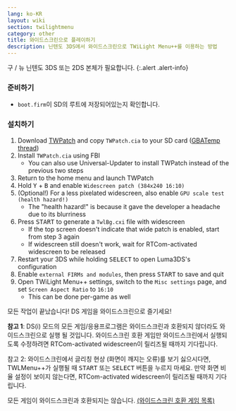 ```yaml
---
lang: ko-KR
layout: wiki
section: twilightmenu
category: other
title: 와이드스크린으로 플레이하기
description: 닌텐도 3DS에서 와이드스크린으로 TWiLight Menu++를 이용하는 방법
---
```


구 / 뉴 닌텐도 3DS 또는 2DS 본체가 필요합니다.
{:.alert .alert-info}

### 준비하기
- `boot.firm`이 SD의 루트에 저장되어있는지 확인합니다.

### 설치하기
1. Download [TWPatch](https://sono.9net.org/hebrew/TWPatch/data/TWPatch.cia) and copy `TWPatch.cia` to your SD card ([GBATemp thread](https://gbatemp.net/threads/twpatcher-ds-i-mode-screen-filters-and-patches.542694/))
1. Install `TWPatch.cia` using FBI
   - You can also use Universal-Updater to install TWPatch instead of the previous two steps
1. Return to the home menu and launch TWPatch
1. Hold <kbd class="face">Y</kbd> + <kbd class="face">B</kbd> and enable `Widescreen patch (384x240 16:10)`
1. (Optional!) For a less pixelated widescreen, also enable `GPU scale test (health hazard!)`
   - The "health hazard!" is because it gave the developer a headache due to its blurriness
1. Press <kbd>START</kbd> to generate a `TwlBg.cxi` file with widescreen
   - If the top screen doesn't indicate that wide patch is enabled, start from step 3 again
   - If widescreen still doesn't work, wait for RTCom-activated widescreen to be released
1. Restart your 3DS while holding <kbd>SELECT</kbd> to open Luma3DS's configuration
1. Enable `external FIRMs and modules`, then press <kbd>START</kbd> to save and quit
1. Open TWiLight Menu++ settings, switch to the `Misc settings` page, and set `Screen Aspect Ratio` to `16:10`
   - This can be done per-game as well

모든 작업이 끝났습니다! DS 게임을 와이드스크린으로 즐기세요!

**참고 1**: DS(i) 모드의 모든 게임/응용프로그램은 와이드스크린과 호환되지 않더라도 와이드스크린으로 실행 될 것입니다. 와이드스크린 호환 게임만 와이드스크린에서 실행되도록 수정하려면 RTCom-activated widescreen이 릴리즈될 때까지 기다립니다.

참고 2: 와이드스크린에서 글리칭 현상 (화면이 깨지는 오류)를 보기 싫으시다면, TWLMenu++가 실행될 때 <kbd>START</kbd> 또는 <kbd>SELECT</kbd> 버튼을 누르지 마세요. 만약 화면 비율 설정이 보이지 않는다면, RTCom-activated widescreen이 릴리즈될 때까지 기다립니다.

모든 게임이 와이드스크린과 호환되지는 않습니다. [(와이드스크린 호환 게임 목록)](https://github.com/DS-Homebrew/TWiLightMenu/blob/master/7zfile/3DS%20-%20CFW%20users/Games%20supported%20with%20widescreen.txt)
